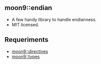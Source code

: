 ## moon9::endian
- A few handy library to handle endianness.
- MIT licensed.

## Requeriments
- [moon9::directives](https://github.com/r-lyeh/moon9/tree/master/src/moon9/os/endian/directives)
- [moon9::types](https://github.com/r-lyeh/moon9/tree/master/src/moon9/os/endian/types)
